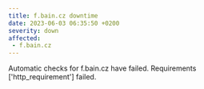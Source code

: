 ```yaml
---
title: f.bain.cz downtime
date: 2023-06-03 06:35:50 +0200
severity: down
affected:
 - f.bain.cz
---
```

Automatic checks for f.bain.cz have failed. Requirements ['http_requirement'] failed.
